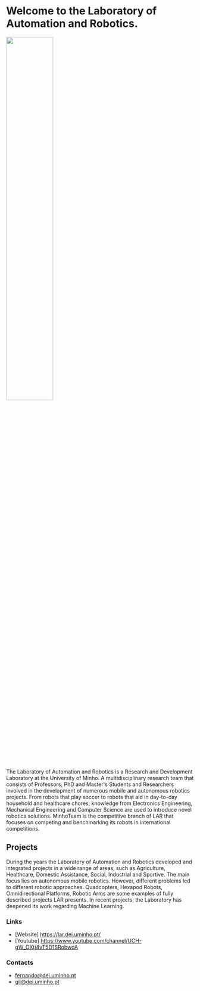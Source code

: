 # Welcome to the Laboratory of Automation and Robotics.
<img src="https://lar.dei.uminho.pt/front/img/LAR_logo_dark_v2.png" width="50%" height="50%">


The Laboratory of Automation and Robotics is a Research and Development Laboratory at the University of Minho. A multidisciplinary research team that consists of Professors, PhD and Master's Students and Researchers involved in the development of numerous mobile and autonomous robotics projects. From robots that play soccer to robots that aid in day-to-day household and healthcare chores, knowledge from Electronics Engineering, Mechanical Engineering and Computer Science are used to introduce novel robotics solutions. MinhoTeam is the competitive branch of LAR that focuses on competing and benchmarking its robots in international competitions.

## Projects

During the years the Laboratory of Automation and Robotics developed and integrated projects in a wide range of areas, such as Agriculture, Healthcare, Domestic Assistance, Social, Industrial and Sportive. The main focus lies on autonomous mobile robotics. However, different problems led to different robotic approaches. Quadcopters, Hexapod Robots, Omnidirectional Platforms, Robotic Arms are some examples of fully described projects LAR presents. In recent projects, the Laboratory has deepened its work regarding Machine Learning.


### Links
 - [Website] <https://lar.dei.uminho.pt/>
 - [Youtube] <https://www.youtube.com/channel/UCH-gW_OXtj4vT5D1SRobwoA>
 
### Contacts
 - <fernando@dei.uminho.pt>
 - <gil@dei.uminho.pt>
